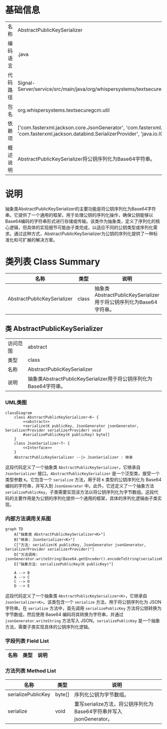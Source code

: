 # 基础信息

|      |      |
|------|------|
| 名称 | AbstractPublicKeySerializer |
| 编码语言 | .java |
| 代码路径 | Signal-Server/service/src/main/java/org/whispersystems/textsecuregcm/util/AbstractPublicKeySerializer.java |
| 包名 | org.whispersystems.textsecuregcm.util |
| 依赖项 | ['com.fasterxml.jackson.core.JsonGenerator', 'com.fasterxml.jackson.databind.JsonSerializer', 'com.fasterxml.jackson.databind.SerializerProvider', 'java.io.IOException', 'java.util.Base64'] |
| 概述说明 | AbstractPublicKeySerializer将公钥序列化为Base64字符串。 |

# 说明

抽象类AbstractPublicKeySerializer的主要功能是将公钥序列化为Base64字符串。它提供了一个通用的框架，用于处理公钥的序列化操作，确保公钥能够以Base64编码的字符串形式进行存储或传输。该类作为抽象类，定义了序列化的核心逻辑，但具体的实现细节可能由子类完成，以适应不同的公钥类型或序列化需求。通过这种方式，AbstractPublicKeySerializer为公钥的序列化提供了一种标准化和可扩展的解决方案。

# 类列表 Class Summary

| 名称   | 类型  | 说明 |
|-------|------|-------------|
| AbstractPublicKeySerializer | class | 抽象类AbstractPublicKeySerializer用于将公钥序列化为Base64字符串。 |



## 类 AbstractPublicKeySerializer

|      |      |
|------|------|
| 访问范围 | abstract |
| 类型 | class |
| 名称 | AbstractPublicKeySerializer |
| 说明 | 抽象类AbstractPublicKeySerializer用于将公钥序列化为Base64字符串。 |


### UML类图

```mermaid
classDiagram
    class AbstractPublicKeySerializer~K~ {
        <<abstract>>
        +serialize(K publicKey, JsonGenerator jsonGenerator, SerializerProvider serializerProvider) void
        #serializePublicKey(K publicKey) byte[]
    }
    class JsonSerializer~T~ {
        <<Interface>>
    }
    AbstractPublicKeySerializer --|> JsonSerializer : 继承
```

这段代码定义了一个抽象类 `AbstractPublicKeySerializer`，它继承自 `JsonSerializer` 接口。`AbstractPublicKeySerializer` 是一个泛型类，接受一个类型参数 `K`。它包含一个 `serialize` 方法，用于将 `K` 类型的公钥序列化为 Base64 编码的字符串，并写入到 `JsonGenerator` 中。此外，它还定义了一个抽象方法 `serializePublicKey`，子类需要实现该方法以将公钥序列化为字节数组。这段代码的主要作用是为公钥的序列化提供一个通用的框架，具体的序列化逻辑由子类实现。


### 内部方法调用关系图

```mermaid
graph TD
    A["抽象类 AbstractPublicKeySerializer<K>"]
    B["继承: JsonSerializer<K>"]
    C["方法: serialize(K publicKey, JsonGenerator jsonGenerator, SerializerProvider serializerProvider)"]
    D["方法调用: jsonGenerator.writeString(Base64.getEncoder().encodeToString(serializePublicKey(publicKey)))"]
    E["抽象方法: serializePublicKey(K publicKey)"]

    A --> B
    A --> C
    C --> D
    D --> E
```

这段代码定义了一个抽象类 `AbstractPublicKeySerializer<K>`，它继承自 `JsonSerializer<K>`。该类包含一个 `serialize` 方法，用于将公钥序列化为 JSON 字符串。在 `serialize` 方法中，首先调用 `serializePublicKey` 方法将公钥转换为字节数组，然后使用 Base64 编码将其转换为字符串，并通过 `jsonGenerator.writeString` 方法写入 JSON。`serializePublicKey` 是一个抽象方法，需要子类实现具体的公钥序列化逻辑。

### 字段列表 Field List

| 名称  | 类型  | 说明 |
|-------|-------|------|

### 方法列表 Method List

| 名称  | 类型  | 说明 |
|-------|-------|------|
| serializePublicKey | byte[] | 序列化公钥为字节数组。 |
| serialize | void | 重写serialize方法，将公钥序列化为Base64字符串并写入jsonGenerator。 |





